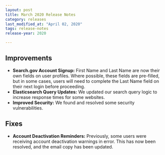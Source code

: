 ```yaml
---
layout: post
title: March 2020 Release Notes
category: releases
last_modified_at: "April 02, 2020"
tags: release-notes
release-year: 2020

---
```


## Improvements

* **Search.gov Account Signup:** First Name and Last Name are now their own fields on user profiles. Where possible, these fields are pre-filled, but in some cases, users will need to complete the Last Name field on their next login before proceeding.
* **Elasticsearch Query Updates:** We updated our search query logic to increase response times for some websites.
* **Improved Security:** We found and resolved some security vulnerabilities.

## Fixes

* **Account Deactivation Reminders:** Previously, some users were receiving account deactivation warnings in error. This has now been resolved, and the email copy has been updated.
